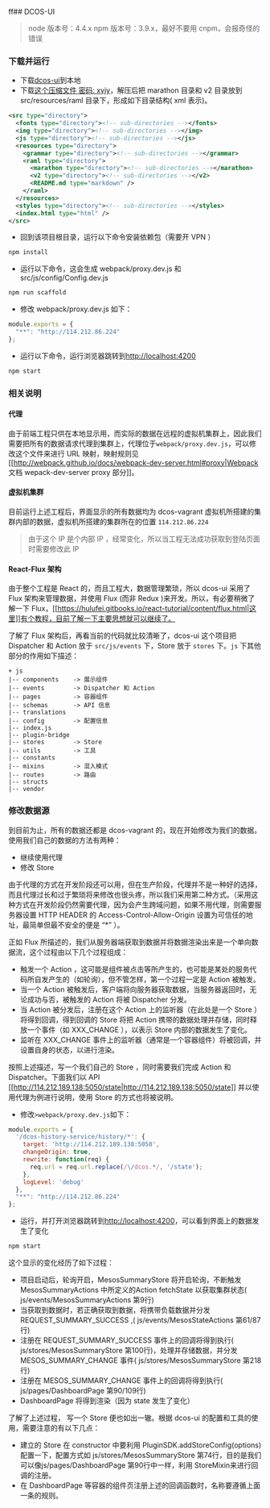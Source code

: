 ff## DCOS-UI

> node 版本号：4.4.x
> npm 版本号：3.9.x，最好不要用 cnpm，会报奇怪的错误

### 下载并运行

  * 下载[dcos-ui](https://github.com/dcos/dcos-ui)到本地
  * 下载[这个压缩文件 密码: xyiy](https://pan.baidu.com/s/1dFjBLTJ)，解压后把 <html>marathon</html> 目录和  <html>v2</html> 目录放到 <html>src/resources/raml</html> 目录下，形成如下目录结构( xml 表示)。

```xml
<src type="directory">
  <fonts type="directory"><!-- sub-directories --></fonts>
  <img type="directory"><!-- sub-directories --></img>
  <js type="directory"><!-- sub-directories --></js>
  <resources type="directory">
    <grammar type="directory"><!-- sub-directories --></grammar>
    <raml type="directory">
      <marathon type="directory"><!-- sub-directories --></marathon>
      <v2 type="directory"><!-- sub-directories --></v2>
      <README.md type="markdown" />
    </raml>
  </resources>
  <styles type="directory"><!-- sub-directories --></styles>
  <index.html type="html" />
</src>
```
  * 回到该项目根目录，运行以下命令安装依赖包（需要开 VPN ）
  
```sh
npm install 
```

  * 运行以下命令，这会生成 <html>webpack/proxy.dev.js</html> 和 <html>src/js/config/Config.dev.js</html>

```sh
npm run scaffold 
```

  * 修改 <html>webpack/proxy.dev.js</html> 如下：

```javascript
module.exports = {
  "**": "http://114.212.86.224"
};
```

  * 运行以下命令，运行浏览器跳转到[http://localhost:4200](http://localhost:4200)

```sh
npm start
```
  
### 相关说明

#### 代理

由于前端工程只供在本地显示用，而实际的数据在远程的虚拟机集群上，因此我们需要把所有的数据请求代理到集群上，代理位于`webpack/proxy.dev.js`，可以修改这个文件来进行 URL 映射，映射规则见 [[http://webpack.github.io/docs/webpack-dev-server.html#proxy|Webpack 文档 wepack-dev-server proxy 部分]]。

#### 虚拟机集群

目前运行上述工程后，界面显示的所有数据均为 <html>dcos-vagrant</html> 虚拟机所搭建的集群内部的数据，虚拟机所搭建的集群所在的位置 `114.212.86.224`

> 由于这个 IP 是个内部 IP ，经常变化，所以当工程无法成功获取到登陆页面时需要修改此 IP

#### React-Flux 架构

由于整个工程是 React 的，而且工程大，数据管理繁琐，所以 dcos-ui 采用了 Flux 架构来管理数据，并使用 Flux (而非 Redux )来开发。所以，有必要稍微了解一下 Flux，[[https://hulufei.gitbooks.io/react-tutorial/content/flux.html|这里]]有个教程，目前了解一下主要思想就可以继续了。

了解了 Flux 架构后，再看当前的代码就比较清晰了，dcos-ui 这个项目把 Dispatcher 和 Action 放于 `src/js/events` 下，Store 放于 `stores` 下。`js` 下其他部分的作用如下描述：

```
+ js
|-- components    -> 展示组件
|-- events        -> Dispatcher 和 Action
|-- pages         -> 容器组件
|-- schemas       -> API 信息
|-- translations  
|-- config        -> 配置信息
|-- index.js      
|-- plugin-bridge 
|-- stores        -> Store
|-- utils         -> 工具
|-- constants     
|-- mixins        -> 混入模式
|-- routes        -> 路由
|-- structs       
|-- vendor
```

### 修改数据源

到目前为止，所有的数据还都是 <html>dcos-vagrant</html> 的，现在开始修改为我们的数据。使用我们自己的数据的方法有两种：

  - 继续使用代理
  - 修改 Store

由于代理的方式在开发阶段还可以用，但在生产阶段，代理并不是一种好的选择，而且代理过长和过于繁琐将来修改也很头疼，所以我们采用第二种方式。（采用这种方式在开发阶段仍然需要代理，因为会产生跨域问题，如果不用代理，则需要服务器设置 HTTP HEADER 的 Access-Control-Allow-Origin 设置为可信任的地址，最简单但最不安全的便是 “*” ）。

正如 Flux 所描述的，我们从服务器端获取到数据并将数据渲染出来是一个单向数据流，这个过程由以下几个过程组成：

  - 触发一个 Action ，这可能是组件被点击等所产生的，也可能是某处的服务代码所自发产生的（如轮询），但不管怎样，第一个过程一定是 Action 被触发。
  - 当一个 Action 被触发后，客户端将向服务器获取数据，当服务器返回时，无论成功与否，被触发的 Action 将被 Dispatcher 分发。
  - 当 Action 被分发后，注册在这个 Action 上的监听器（在此处是一个 Store ）将得到回调，得到回调的 Store 将把 Action 携带的数据处理并存储，同时释放一个事件（如 XXX_CHANGE ），以表示 Store 内部的数据发生了变化。
  - 监听在 XXX_CHANGE 事件上的监听器（通常是一个容器组件）将被回调，并设置自身的状态，以进行渲染。

按照上述描述，写一个我们自己的 Store ，同时需要我们完成 Action 和 Dispatcher。下面我们以 API [[http://114.212.189.138:5050/state|http://114.212.189.138:5050/state]] 并以使用代理为例进行说明，使用 Store 的方式也将被说明。
  * 修改`>webpack/proxy.dev.js`如下：

```javascript
module.exports = {
  '/dcos-history-service/history/*': {
    target: 'http://114.212.189.138:5050',
    changeOrigin: true,
    rewrite: function(req) {
      req.url = req.url.replace(/\/dcos.*/, '/state');
    },
    logLevel: 'debug'
  },
  "**": "http://114.212.86.224"
};
```

  * 运行，并打开浏览器跳转到[http://localhost:4200](http://localhost:4200)，可以看到界面上的数据发生了变化

```sh
npm start
```

这个显示的变化经历了如下过程：

  - 项目启动后，轮询开启，<html>MesosSummaryStore</html> 将开启轮询，不断触发 <html>MesosSummaryActions</html> 中所定义的Action <html>fetchState</html> 以获取集群状态( <html>js/events/MesosSummaryActions</html> 第9行)
  - 当获取到数据时，若正确获取到数据，将携带负载数据并分发 REQUEST_SUMMARY_SUCCESS ,( <html>js/events/MesosStateActions</html> 第61/87行)
  - 注册在 REQUEST_SUMMARY_SUCCESS 事件上的回调将得到执行( <html>js/stores/MesosSummaryStore</html> 第100行)，处理并存储数据，并分发 MESOS_SUMMARY_CHANGE 事件( <html>js/stores/MesosSummaryStore</html> 第218行)
  - 注册在 MESOS_SUMMARY_CHANGE 事件上的回调将得到执行( <html>js/pages/DashboardPage</html> 第90/109行)
  - DashboardPage 将得到渲染（因为 state 发生了变化）

了解了上述过程， 写一个 Store 便也如出一辙。根据 dcos-ui 的配置和工具的使用，需要注意的有以下几点：

  - 建立的 Store 在 constructor 中要利用 <html>PluginSDK.addStoreConfig(options)</html> 配置一下，配置方式如 <html>js/stores/MesosSummaryStore</html> 第74行，目的是我们可以像<html>js/pages/DashboardPage</html> 第90行中一样，利用 <html>StoreMixin</html>来进行回调的注册。
  - 在 DashboardPage 等容器的组件页注册上述的回调函数时，名称要遵循上面一条的规则。